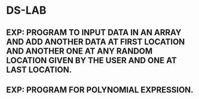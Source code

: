# DS-LAB
## EXP: PROGRAM TO INPUT DATA IN AN ARRAY AND ADD ANOTHER DATA AT FIRST LOCATION AND ANOTHER ONE AT ANY RANDOM LOCATION GIVEN BY THE USER AND ONE AT LAST LOCATION.
## EXP: PROGRAM FOR POLYNOMIAL EXPRESSION.
